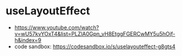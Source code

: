 # useLayoutEffect

* <https://www.youtube.com/watch?v=wU57kvYOxT4&list=PLZlA0Gpn_vH8EtggFGERCwMY5u5hOjf-h&index=9>
* code sandbox: <https://codesandbox.io/s/uselayouteffect-g8gts4>